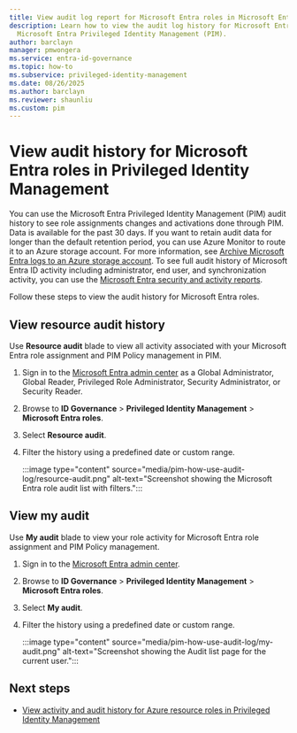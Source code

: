 ```yaml
---
title: View audit log report for Microsoft Entra roles in Microsoft Entra PIM
description: Learn how to view the audit log history for Microsoft Entra roles in
  Microsoft Entra Privileged Identity Management (PIM).
author: barclayn
manager: pmwongera
ms.service: entra-id-governance
ms.topic: how-to
ms.subservice: privileged-identity-management
ms.date: 08/26/2025
ms.author: barclayn
ms.reviewer: shaunliu
ms.custom: pim
---
```

# View audit history for Microsoft Entra roles in Privileged Identity Management

You can use the Microsoft Entra Privileged Identity Management (PIM) audit history to see role assignments changes and activations done through PIM. Data is available for the past 30 days. If you want to retain audit data for longer than the default retention period, you can use Azure Monitor to route it to an Azure storage account. For more information, see [Archive Microsoft Entra logs to an Azure storage account](~/identity/monitoring-health/howto-archive-logs-to-storage-account.md). To see full audit history of Microsoft Entra ID activity including administrator, end user, and synchronization activity, you can use the [Microsoft Entra security and activity reports](~/identity/monitoring-health/overview-monitoring-health.md).

Follow these steps to view the audit history for Microsoft Entra roles.

## View resource audit history

Use **Resource audit** blade to view all activity associated with your Microsoft Entra role assignment and PIM Policy management in PIM.

1. Sign in to the [Microsoft Entra admin center](https://entra.microsoft.com) as a Global Administrator, Global Reader, Privileged Role Administrator, Security Administrator, or Security Reader.

1. Browse to **ID Governance** > **Privileged Identity Management** > **Microsoft Entra roles**.

1. Select **Resource audit**.

1. Filter the history using a predefined date or custom range.

    :::image type="content" source="media/pim-how-use-audit-log/resource-audit.png" alt-text="Screenshot showing the Microsoft Entra role audit list with filters.":::

## View my audit

Use **My audit** blade to view your role activity for Microsoft Entra role assignment and PIM Policy management.

1. Sign in to the [Microsoft Entra admin center](https://entra.microsoft.com).

1. Browse to **ID Governance** > **Privileged Identity Management** > **Microsoft Entra roles**.

1. Select **My audit**.

1. Filter the history using a predefined date or custom range.

    :::image type="content" source="media/pim-how-use-audit-log/my-audit.png" alt-text="Screenshot showing the Audit list page for the current user.":::

## Next steps

- [View activity and audit history for Azure resource roles in Privileged Identity Management](azure-pim-resource-rbac.md)